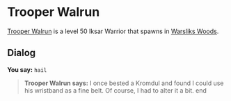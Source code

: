 # Trooper Walrun



[Trooper Walrun](/npc/79091) is a level 50 Iksar Warrior that spawns in [Warsliks Woods](/zone/79).



## Dialog

**You say:** `hail`



>**Trooper Walrun says:** I once bested a Kromdul and found I could use his wristband as a fine belt.  Of course, I had to alter it a bit.
end